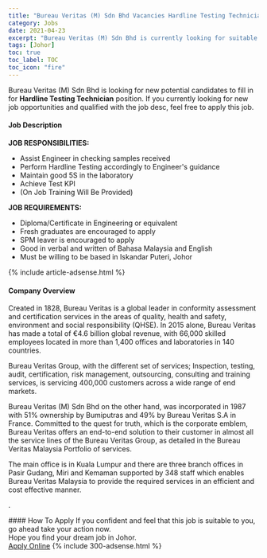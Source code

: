 ```yaml
---
title: "Bureau Veritas (M) Sdn Bhd Vacancies Hardline Testing Technician" 
category: Jobs 
date: 2021-04-23 
excerpt: "Bureau Veritas (M) Sdn Bhd is currently looking for suitable person to fill in the Hardline Testing Technician which based in Johor" 
tags: [Johor] 
toc: true 
toc_label: TOC 
toc_icon: "fire" 
--- 
```


<p>Bureau Veritas (M) Sdn Bhd is looking for new potential candidates to fill in for <b>Hardline Testing Technician</b> position. If you currently looking for new job opportunities and qualified with the job desc, feel free to apply this job.
</p><div><div><h4>Job Description</h4></div><div><div><span><div><p><strong>JOB RESPONSIBILITIES:</strong></p><ul><li>Assist Engineer in checking samples received</li><li>Perform Hardline Testing accordingly to Engineer's guidance</li><li>Maintain good 5S in the laboratory</li><li>Achieve Test KPI</li><li>(On Job Training Will Be Provided)</li></ul><p><strong>JOB REQUIREMENTS:</strong></p><ul><li>Diploma/Certificate in Engineering or equivalent</li><li>Fresh graduates are encouraged to apply</li><li>SPM leaver is encouraged to apply</li><li>Good in verbal and written of Bahasa Malaysia and English</li><li>Must be willing to be based in Iskandar Puteri, Johor</li></ul></div></span></div></div></div> 
{% include article-adsense.html %} 
<div><div><h4>Company Overview</h4></div><div><div><span><div><p>Created in 1828, Bureau Veritas is a global leader in conformity assessment and certification services in the areas of quality, health and safety, environment and social responsibility (QHSE). In 2015 alone, Bureau Veritas has made a total of &#8364;4.6 billion global revenue, with 66,000 skilled employees located in more than 1,400 offices and laboratories in 140 countries.</p><p>Bureau Veritas Group, with the different set of services; Inspection, testing, audit, certification, risk management, outsourcing, consulting and training services, is servicing 400,000 customers across a wide range of end markets.</p><p>Bureau Veritas (M) Sdn Bhd on the other hand, was incorporated in 1987 with 51% ownership by Bumiputras and 49% by Bureau Veritas S.A in France. Committed to the quest for truth, which is the corporate emblem, Bureau Veritas offers an end-to-end solution to their customer in almost all the service lines of the Bureau Veritas Group, as detailed in the Bureau Veritas Malaysia Portfolio of services.</p><p>The main office is in Kuala Lumpur and there are three branch offices in Pasir Gudang, Miri and Kemaman supported by 348 staff which enables Bureau Veritas Malaysia to provide the required services in an efficient and cost effective manner.</p><p>.&#160;</p></div></span></div></div></div> 
#### How To Apply 
If you confident and feel that this job is suitable to you, go ahead take your action now. <br/> 
Hope you find your dream job in Johor. <br/> 
<a href="https://www.jobstreet.com.my/en/job/hardline-testing-technician-4546271?jobId=jobstreet-my-job-4546271&" class="btn btn--info" target="_blank" rel="nofollow noopenner">Apply Online</a> 
{% include 300-adsense.html %} 